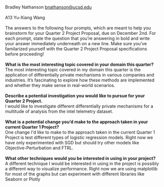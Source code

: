 Bradley Nathanson bnathanson@ucsd.edu
<br><br>
A13 Yu-Xiang Wang 
<br><br>
The answers to the following four prompts, which are meant to help you brainstorm for your Quarter 2 Project Proposal, due on December 2nd. For each prompt, state the question that you’re answering in bold and write your answer immediately underneath on a new line. Make sure you’ve familarized yourself with the Quarter 2 Project Proposal specifications before proceeding!
<br>
<br>
**What is the most interesting topic covered in your domain this quarter?**
<br>
The most interesting topic covered in my domain this quarter is the application of differentially private mechanisms in various companies and industries. It’s fascinating to explore how these methods are implemented and whether they make sense in real-world scenarios.
<br><br>
**Describe a potential investigation you would like to pursue for your Quarter 2 Project.**
<br>
I would like to investigate different differentially private mechanisms for a multitude of analysis from the intel telemetry dataset. 
<br>
<br>
**What is a potential change you’d make to the approach taken in your current Quarter 1 Project?**
<br>
One change I'd like to make to the approach taken in the current Quarter 1 Project is test different types of logistic regression models. Right now we have only experimented with SGD but should try other models like Objective-Perturbation and FTRL.
<br>
<br>
**What other techniques would you be interested in using in your project?**
<br>
A different technique I would be interested in using in the project is possibly a different way to visualize performance. Right now we are using matplotlib for most of the graphs but can experiment with different libraries like Seaborn or Plotly
